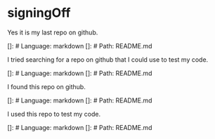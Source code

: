 # signingOff

Yes it is my last repo on github.

[]: # Language: markdown
[]: # Path: README.md

I tried searching for a repo on github that I could use to test my code.

[]: # Language: markdown
[]: # Path: README.md

I found this repo on github.

[]: # Language: markdown
[]: # Path: README.md

I used this repo to test my code.

[]: # Language: markdown
[]: # Path: README.md